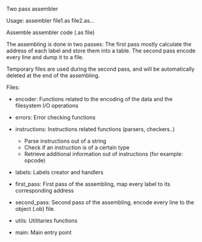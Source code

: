 Two pass assembler

Usage: assembler file1.as file2.as...  

Assemble assembler code (.as file)  

The assembling is done in two passes:
The first pass mostly calculate the address of each label and store them into a table.
The second pass encode every line and dump it to a file.

Temporary files are used during the second pass, and will be automatically deleted at the end of the assembling.

Files:
- encoder: Functions related to the encoding of the data and the filesystem I/O operations
 
- errors: Error checking functions
 
- instructions: Instructions related functions (parsers, checkers..)
    - Parse instructions out of a string
    - Check if an instruction is of a certain type
    - Retrieve additional information out of instructions (for example: opcode)

- labels: Labels creator and handlers
 
- first_pass: First pass of the assembling, map every label to its corresponding address

- second_pass: Second pass of the assembling, encode every line to the object (.ob) file.
 
- utils: Utilitaries functions
 
- main: Main entry point

